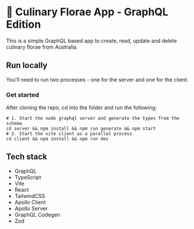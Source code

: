 # 🌱 Culinary Florae App - GraphQL Edition

This is a simple GraphQL based app to create, read, update and delete culinary florae from Australia.

## Run locally

You'll need to run two processes - one for the server and one for the client.

### Get started

After cloning the repo, cd into the folder and run the following:

```shell
# 1. Start the node graphql server and generate the types from the schema
cd server && npm install && npm run generate && npm start
# 2. Start the vite client as a parallel process
cd client && npm install && npm run dev
```

## Tech stack

- GraphQL
- TypeScript
- Vite
- React
- TailwindCSS
- Apollo Client
- Apollo Server
- GraphQL Codegen
- Zod
